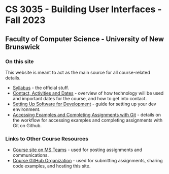 # CS 3035 - Building User Interfaces - Fall 2023

## Faculty of Computer Science - University of New Brunswick

### On this site

This website is meant to act as the main source for all course-related details.

- [Syllabus](pages/CS3035-fall-2023-syllabus.md) - the official stuff.
- [Contact, Activities and Dates](pages/CS3035-fall-2023-course-activities.md) - overview of how technology will be used and important dates for the course, and how to get into contact.
- [Setting Up Software for Development](pages/CS3035-software-setup.md) - guide for setting up your dev environment.
- [Accessing Examples and Completing Assignments with Git](pages/CS3035-assignments-with-git.md) - details on the workflow for accessing examples and completing assignments with Git on Github.

### Links to Other Course Resources

- [Course site on MS Teams](https://teams.microsoft.com/l/team/19%3axul05lHiKMGcnvmF9HtzPlbflaHtuUWnuACVGuyMABs1%40thread.tacv2/conversations?groupId=57fa9132-a0f5-40b1-8d61-a7b422d3d8ae&tenantId=244e6ed2-339a-47f3-b95c-e45351c198b7) - used for posting assignments and communications.
- [Course GitHub Organization](https://github.com/CS-3035-Fall-2023) - used for submitting assignments, sharing code examples, and hosting this site.
